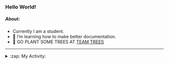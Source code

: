 ### Hello World!

##### About:
- Currently I am a student.
- 🌱 I’m learning how to make better documentation.
- 🌱 GO PLANT SOME TREES AT [TEAM TREES](https://teamtrees.org/)

---
<details>
  <summary>:zap: My Activity:</summary>
  
<!--START_SECTION:waka-->
![Code Time](http://img.shields.io/badge/Code%20Time-1%2C231%20hrs%2012%20mins-blue)

**I'm a Night 🦉** 

```text
🌞 Morning                1968 commits        ███░░░░░░░░░░░░░░░░░░░░░░   10.22 % 
🌆 Daytime                6516 commits        ████████░░░░░░░░░░░░░░░░░   33.85 % 
🌃 Evening                5522 commits        ███████░░░░░░░░░░░░░░░░░░   28.68 % 
🌙 Night                  5246 commits        ███████░░░░░░░░░░░░░░░░░░   27.25 % 
```
📅 **I'm Most Productive on Wednesday** 

```text
Monday                   2682 commits        ███░░░░░░░░░░░░░░░░░░░░░░   13.93 % 
Tuesday                  2644 commits        ███░░░░░░░░░░░░░░░░░░░░░░   13.73 % 
Wednesday                4531 commits        ██████░░░░░░░░░░░░░░░░░░░   23.54 % 
Thursday                 2511 commits        ███░░░░░░░░░░░░░░░░░░░░░░   13.04 % 
Friday                   2040 commits        ███░░░░░░░░░░░░░░░░░░░░░░   10.60 % 
Saturday                 1658 commits        ██░░░░░░░░░░░░░░░░░░░░░░░   08.61 % 
Sunday                   3186 commits        ████░░░░░░░░░░░░░░░░░░░░░   16.55 % 
```


📊 **This Week I Spent My Time On** 

```text
🔥 Editors: 
IntelliJ                 9 hrs 34 mins       ███████████████████████░░   93.39 % 
Android Studio           40 mins             ██░░░░░░░░░░░░░░░░░░░░░░░   06.61 % 

🐱‍💻 Projects: 
mysql-java               2 hrs 40 mins       ███████░░░░░░░░░░░░░░░░░░   26.17 % 
music-api                2 hrs 30 mins       ██████░░░░░░░░░░░░░░░░░░░   24.41 % 
java-springboot-projects 1 hr 39 mins        ████░░░░░░░░░░░░░░░░░░░░░   16.16 % 
rest-api-example         1 hr 38 mins        ████░░░░░░░░░░░░░░░░░░░░░   16.01 % 
movie                    45 mins             ██░░░░░░░░░░░░░░░░░░░░░░░   07.39 % 
```


 Last Updated on 13/10/2023 03:11:10 UTC
<!--END_SECTION:waka-->
</details>
